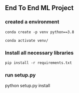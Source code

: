 ## End To End ML Project

### created a environment
```
conda create -p venv python==3.8

conda activate venv/
```
### Install all necessary libraries
```
pip install -r requirements.txt

```

### run setup.py 

python setup.py install 